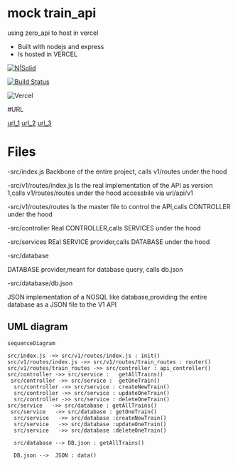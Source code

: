 #  mock train_api

using zero_api to host in vercel 

- Built with nodejs and express
- Is hosted in VERCEL

[![N|Solid](https://images.squarespace-cdn.com/content/v1/5cc22d6593a63233d214110c/1597710652025-QEY2UL92MLE1E2BX4WSJ/Vercel+%28Zeit%29.jpg?format=10w)](https://www.google.com/url?sa=t&rct=j&q=&esrc=s&source=web&cd=&cad=rja&uact=8&ved=2ahUKEwiW3uWCkfb8AhVVTmwGHSrICqoQFnoECBEQAQ&url=https%3A%2F%2Fvercel.com%2F&usg=AOvVaw0IyxhwoD9uGvLBGqylHAlt)

[![Build Status](https://travis-ci.org/joemccann/dillinger.svg?branch=master)](https://github.com/siddht1/train_api/deployments/activity_log?environment=Production)

![Vercel](https://therealsujitk-vercel-badge.vercel.app/?app=train-md4tvf67o-siddht1.vercel.app)


#URL

[url_1](https://train-api-git-main-siddht1.vercel.app/)
[url_2](https://train-api-two.vercel.app/)
[url_3](https://train-api-siddht1.vercel.app/)


# Files

-src/index.js
Backbone of the entire project, calls v1/routes under the hood

-src/v1/routes/index.js
 Is the real implementation of the API as version 1,calls v1/routes/routes under the hood
 accessbile via  url/api/v1
 
 -src/v1/routes/routes
 Is the master file to control the API,calls CONTROLLER under the hood
 
 -src/controller
 Real CONTROLLER,calls SERVICES under the hood
 
 -src/services
 REal SERVICE provider,calls DATABASE under the hood
 
 -src/database
 
 DATABASE provider,meant for database query, calls db.json 
 
 -src/database/db.json
 
 JSON implementation of a NOSQL like database,providing the entire database as a JSON file to the V1 API



## UML diagram

```mermaid
sequenceDiagram

src/index.js ->> src/v1/routes/index.js : init()
src/v1/routes/index.js ->> src/v1/routes/train_routes : router()
src/v1/routes/train_routes ->> src/controller : api_controller()
src/controller ->> src/service :   getAllTrains()
 src/controller ->> src/service :  getOneTrain()
  src/controller ->> src/service : createNewTrain()
  src/controller ->> src/service : updateOneTrain()
  src/controller ->> src/service : deleteOneTrain()
src/service   ->> src/database : getAllTrains()
 src/service   ->> src/database : getOneTrain()
  src/service   ->> src/database :createNewTrain()
  src/service   ->> src/database :updateOneTrain()
  src/service   ->> src/database :deleteOneTrain()
  
  src/database --> DB.json : getAllTrains()
  
  DB.json -->  JSON : data()


